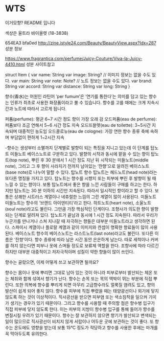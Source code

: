 # WTS

이거모향? README 입니다

색상은 울트라 바이올렛 (18-3838)

654EA3
bfa0ed
http://zine.istyle24.com/Beauty/BeautyView.aspx?Idx=287
성분 정보

https://www.fragrantica.com/perfume/Juicy-Couture/Viva-la-Juicy-4410.html
성분 사이트참고


struct Item {
    var name: String
    var image: String? // 이미지 정보는 없을 수도 있다.
    var main: String
    var note: Note? // 노트 정보는 없을 수도 있다.
    var brand: String
    var accord: String
    var distance: String
    var long: String
}

향수(香水)는 어원인 라틴어 ‘per fumum’은 ‘연기를 통한다’는 의미를 담고 있는 향수는 인류가 최초로 사용한 화장품이라고 볼 수 있습니다.  향수를 고를 때에는 크게 지속시간과 노트에 따라서 고르게 됩니다. 

퍼퓸(perfume): 평균 6~7 시간 정도 향이 가장 오래 감
오드퍼퓸(eau de perfume): 퍼퓸보다 조금 연해서 5~6 시간 정도 지속
오드뜨왈렛(eau de toilette): 3~5시간 지속되며 대중적인 농도임
오드콜로뉴(eau de cologne): 가장 연한 향수 종류 축에 속하며 부담없이 편하게 1~2시간 지속


-향수는 생성부터 소멸까지 단계별로 발향이 되는 특징을 지니고 있는데 이 단계를 탑노트 미들노트 베이스노트로 구분하고 있다. 발향의 시작과 동시에 맡을 수 있는 향이 탑노트(top note), 뿌린 후 30 분에서 1 시간 정도 지난 뒤 시작되는 미들노트(middle note), 그리고 그 후 향이 사라지기 전까지 남아있는 ‘잔향’으로 알려진 베이스노트(base note)로 나누어 말할 수 있다.
탑노트
향수 탑노트는 헤드노트(head note)라는 또다른 명칭을 가지고 있다. 탑노트는 향수를 시향지 또는 피부에 뿌린 후 발향이 될 때 느낄 수 있는 향이다. 보통 탑노트에서 좋은 향을 느낀 사람들이 구매를 하고는 한다. 하지만 탑노트는 30 분 이하의 시간만 지속된다. 따라서 일시적인 향이라고 할 수 있다. 보통은 상쾌한 시트러스 계열이나 네츄럴한 느낌의 그린 계열이 많이 사용된다.
미들노트
미들노트는 향수의 ‘브랜드 아이덴티티’라고 한다. 하트노트(heart note), 소울노트(soul note)라고도 불린다. 그만큼 가장 핵심적인 단계이다. 조향사가 의도한 향이 발향되는 단계로 알려져 있다. 탑노트가 끝남과 동시에 1 시간 정도 지속된다. 따라서 우리가 누군가를 만나거나 스쳐 지나갈 때 자극하는 향들은 대부분 미들노트라고 생각하면 된다. 스파이시 계열이나 플로랄 계열과 같이 이미지와 컨셉이 명확한 향료들이 많이 사용된다.
베이스노트
향수의 베이스노트는 라스트노트(last note)라고도 불린다. 또다른 이름은 ‘잔향’이다. 향수 종류에 따라 남은 시간 동안 은은하게 남는다. 따로 세척이나 커버를 하지 않는다면 피부나 옷에 스며들 정도로 보류제 역할을 한다. 조향사에 따라 다르긴 하지만 대부분 대중적이고 저자극적이며 성질이 약한 향들이 많이 쓰인다.

향수는 골랐으면, 이제 어떻게 쓰고 보관하면 될까요?

향수는 몸이나 옷에 뿌리면 그대로 남아 있는 것이 아니라 피부로부터 발산되는 체온 또는 체취와 함께 섞여서 향기가 난다. 향수는 손목 또는 목의 맥박이 뛰는 부분에 직접 뿌린다. 또한 의복에 향수를 뿌리게 되면 아무리 고급향수라도 얼룩질 염려도 있고, 향의 발산이 쉽게 되어 좋지 않다.
향수를 피부에 직접 뿌렸을 때는 태양광선이나 외기에 닿지 않도록 하는 것이 이상적이다. 직사광선을 받으면 피부염 또는 색소침착을 일으켜 기미가 생기는 경우가 있기 때문이다. 그리고 향수를 사용할 때 주의할 점은 향수병 입구가 직접 피부에 닿지 않도록 한다. 이는 피부의 지방이 향수병 입구를 통해 들어가 향수를 변질시킬 우려가 있기 때문이다.
향수는 잘 보관하지 않으면 향기가 발산되고 변색되는 일이 많으므로 직사광선이 비치지 않게 서랍이나 어두운 곳에 보관하는 것이 좋다. 또 향수는 온도에도 영향을 받는데 보통 15℃ 정도가 적당하고 향수를 사용한 후에는 마개를 꼭 막아두도록 유의한다.
